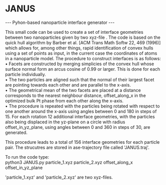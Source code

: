 # JANUS
--- Pyhon-based nanoparticle interface generator ---    
  
This small code can be used to create a set of interface geometries between two nanoparticles given by two xyz-file . The code is based on the quick hull algorithm by Barber et al. [ACM Trans Math Softw  22, 469 (1996)] which allows for, among other things, rapid identification of convex hulls using a set of points as input, in the current case the coordinates of atoms in a nanoparticle model. The procedure to construct interfaces is as follows:  
•	Facets are constructed by merging simplicies of the convex hull whose surface normal form an arcus cosine of 0.99 or larger.  This is done for each particle individually.  
•	The two particles are aligned such that the normal of their largest facet are pointing towards each other and are parallel to the x-axis.  
•	The geometrical mean of the two facets are placed at a distance corresponds to the nearest neighbour distance, offset_along_x in the optimized bulk Pt phase from each other along the x-axis.  
•	The procedure is repeated with the particles being rotated with respect to one another around the x-axis using angles between 0 and 180 in steps of 15. For each rotation 12 additional interface geometries, with the particles also being displaced in the yz-plane on a circle with radius offset_in_yz_plane, using  angles between 0 and 360 in steps of 30, are generated.  
  
This procedure leads to a total of 156 interface geometries for each particle pair. The strucutres are stored in ase-trajectory file called 'JANUS.traj'.
  
To run the code type:  
python3 JANUS.py particle_1.xyz particle_2.xyz offset_along_x offset_in_yz_plane  
  
'particle_1.xyz' and 'particle_2.xyz' are two xyz-files.    
